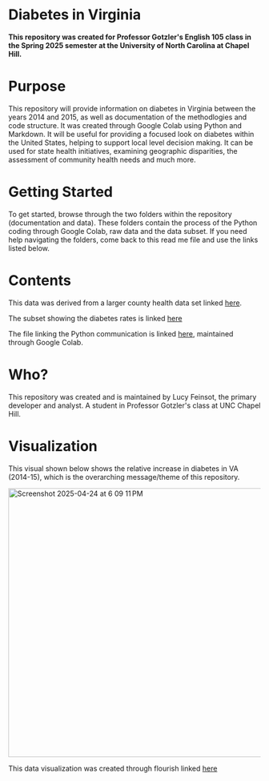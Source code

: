 # Diabetes in Virginia 
**This repository was created for Professor Gotzler's English 105 class in the Spring 2025 semester at the University of North Carolina at Chapel Hill.**
# Purpose
This repository will provide information on diabetes in Virginia between the years 2014 and 2015, as well as documentation of the methodlogies and code structure. It was created through Google Colab using Python and Markdown. It will be useful for providing a focused look on diabetes within the United States, helping to support local level decision making. It can be used for state health initiatives, examining geographic disparities, the assessment of community health needs and much more. 
# Getting Started
To get started, browse through the two folders within the repository (documentation and data). These folders contain the process of the Python coding through Google Colab, raw data and the data subset. If you need help navigating the folders, come back to this read me file and use the links listed below.
# Contents
This data was derived from a larger county health data set linked [here](https://docs.google.com/spreadsheets/d/15Um1S95F-zrRB4Yt7J0-BUJ0Wc_85D0jYfWM0zTthG4/edit?gid=1340371714#gid=1340371714).

The subset showing the diabetes rates is linked [here](https://docs.google.com/spreadsheets/d/11t9Bg-iOSVZqmH628gy9IPNJXcOcEJ-AAAMQCTlJZ8o/edit?gid=329504711#gid=329504711)

The file linking the Python communication is linked [here](https://colab.research.google.com/drive/13VSywqLsiS6VLXe0mypRWsijQqFtCPNc?authuser=1), maintained through Google Colab.
# Who?
This repository was created and is maintained by Lucy Feinsot, the primary developer and analyst. A student in Professor Gotzler's class at UNC Chapel Hill. 
# Visualization
This visual shown below shows the relative increase in diabetes in VA (2014-15), which is the overarching message/theme of this repository. 

<img width="537" alt="Screenshot 2025-04-24 at 6 09 11 PM" src="https://github.com/user-attachments/assets/442a7b9f-d4cf-4f18-a62d-725fffdc756a" />

This data visualization was created through flourish linked [here](https://app.flourish.studio/visualisation/22838825/edit)
